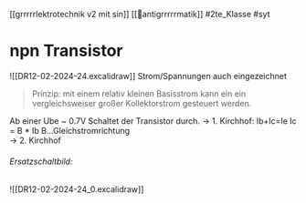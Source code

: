 [[grrrrrlektrotechnik v2 mit sin]]
[[🤠antigrrrrrmatik]]
#2te_Klasse #syt

# npn Transistor
![[DR12-02-2024-24.excalidraw]]
Strom/Spannungen auch eingezeichnet

> Prinzip: mit einem relativ kleinen Basisstrom kann ein ein vergleichsweiser großer Kollektorstrom gesteuert werden.

Ab einer Ube ~ 0.7V Schaltet der Transistor durch.
→ 1. Kirchhof: Ib+Ic=Ie
Ic = B * Ib B...Gleichstromrichtung  
→ 2. Kirchhof

###### Ersatzschaltbild:
![[DR12-02-2024-24_0.excalidraw]]


